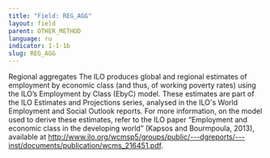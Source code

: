 ```yaml
---
title: "Field: REG_AGG"
layout: field
parent: OTHER_METHOD
language: ru
indicator: 1-1-1b
slug: REG_AGG
---
```

Regional aggregates
The ILO produces global and regional estimates of employment by economic class (and thus, of working poverty rates) using the ILO’s Employment by Class (EbyC) model. These estimates are part of the ILO Estimates and Projections series, analysed in the ILO's World Employment and Social Outlook reports. For more information, on the model used to derive these estimates, refer to the ILO paper “Employment and economic class in the developing world” (Kapsos and Bourmpoula, 2013), available at http://www.ilo.org/wcmsp5/groups/public/---dgreports/---inst/documents/publication/wcms_216451.pdf.